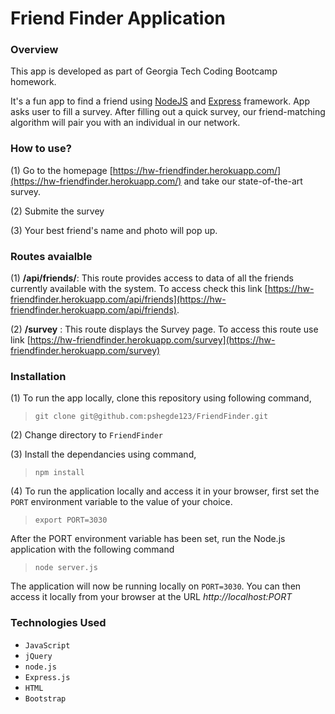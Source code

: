 # Friend Finder Application

### Overview
This app is developed as part of Georgia Tech Coding Bootcamp homework.

It's a fun app to find a friend using [NodeJS](https://nodejs.org/en/) and [Express](https://expressjs.com/) framework. 
App asks user to fill a survey. After filling out a quick survey, our friend-matching algorithm will pair you with an individual in our network.

### How to use?
(1) Go to the homepage [https://hw-friendfinder.herokuapp.com/](https://hw-friendfinder.herokuapp.com/) and take our state-of-the-art survey. 

(2) Submite the survey

(3) Your best friend's name and photo will pop up. 

### Routes avaialble
(1) __/api/friends/__: This route provides access to data of all the friends currently available with the system. To access check this link [https://hw-friendfinder.herokuapp.com/api/friends](https://hw-friendfinder.herokuapp.com/api/friends). 

(2) __/survey__ : This route displays the Survey page. To access this route use link [https://hw-friendfinder.herokuapp.com/survey](https://hw-friendfinder.herokuapp.com/survey)

### Installation
(1) To run the app locally, clone this repository using following command,
  > `git clone git@github.com:pshegde123/FriendFinder.git`

(2) Change directory to `FriendFinder`

(3) Install the dependancies using command,
 > `npm install`

(4) To run the application locally and access it in your browser, first set the `PORT` environment variable to the value of your choice. 

> `export PORT=3030`

After the PORT environment variable has been set, run the Node.js application with the following command 

> `node server.js`

The application will now be running locally on `PORT=3030`. You can then access it locally from your browser at the URL _http://localhost:PORT_


### Technologies Used
* `JavaScript`
* `jQuery`
* `node.js`
* `Express.js`
* `HTML`
* `Bootstrap`
